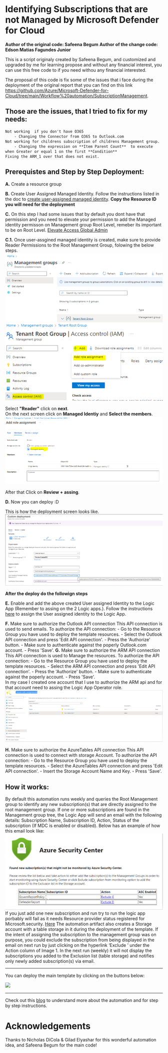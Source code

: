 # Identifying Subscriptions that are not Managed by Microsoft Defender for Cloud
**Author of the original code: Safeena Begum**
**Author of the change code: Edson Matias Fagundes Junior**

This is a script originaly created by Safeena Begum, and customized and upgraded by me for learning propose and without any financial interest, you can use this free code to if you need withou any financial interested. 

The proposal of this code is fix some of the issues that i face during the deployment of the original report that you can find on this link https://github.com/Azure/Microsoft-Defender-for-Cloud/tree/main/Workflow%20automation/SubscriptionManagement.

## Those are the issues, that I tried to fix for my needs:
    Not working  if you don't have O365
        - Changing the Connector from O365 to Outlook.com
    Not working for childrens subscription of childrens Management group.
        - Changing the expression on **Item Parent Count**  to execute when Greater or equal 1 on the first **Condition** 
    Fixing the ARM_1 over that does not exist. 


## Prerequistes and Step by Step Deployment:

**A.** Create a resource group 

**B.** Create User Assigned Managed Identity. Follow the instructions listed in the doc to [create user-assigned managed identity](https://docs.microsoft.com/en-us/azure/active-directory/managed-identities-azure-resources/how-to-manage-ua-identity-portal#create-a-user-assigned-managed-identity). 
    **Copy the Resource ID you will need for the deployment**

**C.** On this step I had some issues that by default you dont have that permission and you need to elevate your permission to add the Managed identity permisson on Management group Root Level, remeber its important to be on Root Level. [Elevate Access Global Admin](https://learn.microsoft.com/en-us/azure/role-based-access-control/elevate-access-global-admin)

**C.1.** Once user-assgined managed identity is created, make sure to provide Reader Permissions to the Root Management Group, folowing the below steps.
![Alt text](image-4.png)
![Alt text](image-6.png)  

Select **"Reader"** click on **next**.  
On the next screen click on **Managed Identiy** and **Select the members**.
![Alt text](image-7.png)

After that Click on  **Review + assing**.
   
**D.** Now you can deploy :D

This is how the deployment screen looks like. 
![Alt text](image-1.png)

**After the deploy do the followign steps**

**E.** Enable and add the above created User assigned Identity to the Logic App (Remember to assing on the 2 Logic apps.).  Follow the instructions [here](https://docs.microsoft.com/en-us/azure/logic-apps/create-managed-service-identity#create-user-assigned-identity-in-the-azure-portal) to assign the User assigned identity to the Logic App. 

**F.** Make sure to authorize the Outlook API connection
    This API connection is used to send emails. To authorize the API connection:
        - Go to the Resource Group you have used to deploy the template resources.
        - Select the Outlook API connection and press 'Edit API connection'.
        - Press the 'Authorize' button.
        - Make sure to authenticate against the poperly Outlook.com account.
        - Press 'Save'.
**G.** Make sure to authorize the ARM API connection
    This API connection is used to Manage the resources. To authorize the API connection:
        - Go to the Resource Group you have used to deploy the template resources.
        - Select the ARM API connection and press 'Edit API connection'.
        - Press the 'Authorize' button.
        - Make sure to authenticate against the poperly account.
        - Press 'Save'.  
    In my case I created one account that I use to authorize the ARM api and for that account need to assing the Logic App Operator role.
    ![Alt text](image.png) 

**H.** Make sure to authorize the AzureTables API connection
    This API connection is used to connect with storage Account. To authorize the API connection:
        - Go to the Resource Group you have used to deploy the template resources.
        - Select the AzureTables API connection and press 'Edit API connection'.
        - Insert the Storage Account Name and Key.
        - Press 'Save'.

## How it works: 
By default this automation runs weekly and queries the Root Management group to identify any new subscription(s) that are directly assigned to the root management group. 
If one or more subscriptions are found in the Management group tree, the Logic App will send an email with the following details: Subscription Name, Subscription ID, Action, Status of the subscription (If MDC is enabled or disabled). Below has an example of how this email look like:
![Alt text](image-8.png) 
If you just add one new subscription and run try to run the logic app porbably will fail as it needs Resource provider status registered for Microsoft.security. [Here](https://learn.microsoft.com/en-us/answers/questions/1251839/how-to-register-subscription-to-microsoft-security)
The automation artifact also creates a Storage account with a table storage in it during the deployment of the template. If the intent of assigning the subscription to the management group was on purpose, you could exclude the subscription from being displayed in the email on next run by just clicking on the hyperlink ‘Exclude <subscriptionname>’ under the Action column of Image 1. 
In the next run (weekly) it will not display the subscriptions you added to the Exclusion list (table storage) and notifies only newly added subscription(s) via email. 

***

You can deploy the main template by clicking on the buttons below:

<a href="https://github.com/N1oks/Azure/blob/main/Azure%20Defender%20Report%20with%20Outlook.com/REPORT_Defender_OUTLOOK.json" target="_blank">
    <img src="https://aka.ms/deploytoazurebutton"/>
</a> 

***
Check out this [blog](https://techcommunity.microsoft.com/t5/azure-security-center/identifying-subscriptions-that-are-not-managed-by-azure-security/ba-p/2111408) to understand more about the automation and for step by step instructions. 

# Acknowledgements
Thanks to Nicholas DiCola & Gilad Elyashar for this wonderful automation idea, and Safeena Begum for the main code! <br>
